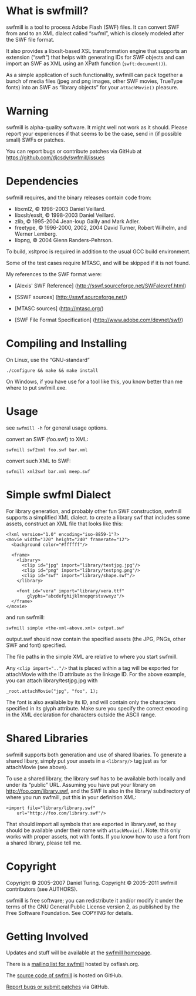 What is swfmill?
================

swfmill is a tool to process Adobe Flash (SWF) files. It can convert SWF
from and to an XML dialect called “swfml”,  which is closely modeled after
the SWF file format.

It also provides a libxslt-based XSL transformation engine that supports an
extension (“swft”) that helps with generating IDs for SWF objects and can
import an SWF as XML using an XPath function (`swft:document()`).

As a simple application of such functionality, swfmill can pack together a
bunch of media files (jpeg and png images, other SWF movies, TrueType fonts)
into an SWF as “library  objects” for your `attachMovie()` pleasure.


Warning
=======

swfmill is alpha-quality software. It might well not work as it should.
Please report your experiences if that seems to be the case, send in (if
possible small) SWFs or patches.

You can report bugs or contribute patches via GitHub at
https://github.com/djcsdy/swfmill/issues


Dependencies
============

swfmill requires, and the binary releases contain code from:

 * libxml2, © 1998–2003 Daniel Veillard.
 * libxslt/exslt, © 1998-2003 Daniel Veillard.
 * zlib, © 1995-2004 Jean-loup Gailly and Mark Adler.
 * freetype, © 1996-2000, 2002, 2004 David Turner, Robert Wilhelm, and
   Werner Lemberg.
 * libpng, © 2004 Glenn Randers-Pehrson.

To build, xsltproc is required in addition to the usual GCC build environment.

Some of the test cases require MTASC, and will be skipped if it is not found.
    
My references to the SWF format were:
    
 * [Alexis' SWF Reference]
   (http://sswf.sourceforge.net/SWFalexref.html)

 * [SSWF sources]
   (http://sswf.sourceforge.net/)
    
 * [MTASC sources]
   (http://mtasc.org/)
    
 * [SWF File Format Specification]
   (http://www.adobe.com/devnet/swf/)
    

Compiling and Installing
========================

On Linux, use the “GNU-standard”
    
    ./configure && make && make install
    
On Windows, if you have use for a tool like this, you know better than me
where to put swfmill.exe.


Usage
=====

see `swfmill -h` for general usage options.

convert an SWF (foo.swf) to XML:
    
    swfmill swf2xml foo.swf bar.xml
    
convert such XML to SWF:
    
    swfmill xml2swf bar.xml meep.swf
    


Simple swfml Dialect
====================

For library generation, and probably other fun SWF construction, swfmill
supports a simplified XML dialect. to create a library swf that includes
some assets, construct an XML file that looks like this:
    
    <?xml version="1.0" encoding="iso-8859-1"?>
    <movie width="320" height="240" framerate="12">
      <background color="#ffffff"/>
      
      <frame>
        <library>
          <clip id="jpg" import="library/testjpg.jpg"/>
          <clip id="png" import="library/testpng.png"/>
          <clip id="swf" import="library/shape.swf"/>
        </library>
        
        <font id="vera" import="library/vera.ttf"
            glyphs="abcdefghijklmnopqrstuvwxyz"/>
      </frame>
    </movie>
    
and run swfmill:
    
    swfmill simple <the-xml-above.xml> output.swf
    
output.swf should now contain the specified assets (the JPG, PNGs, other
SWF and font) specified.

The file paths in the simple XML are relative to where you start swfmill.
   
Any `<clip import=".."/>` that is placed within a <library/> tag will be
exported for attachMovie with the ID attribute as the linkage ID. For the
above example, you can attach library/testjpg.jpg with
       
    _root.attachMovie("jpg", "foo", 1);
       
The font is also available by its ID, and will contain only the characters
specified in its glyph attribute. Make sure you specify the correct
encoding in the XML declaration for characters outside the ASCII range.


Shared Libraries
================

swfmill supports both generation and use of shared libaries. To generate a
shared libary, simply put your assets in a `<library/>` tag just as for
attachMovie (see above).

To use a shared library, the library swf has to be available both locally
and under its “public” URL. Assuming you have put your library on
http://foo.com/library.swf, and the SWF is also in the library/ subdirectory
of where you run swfmill, put this in your definition XML:
    
    <import file="library/library.swf"
        url="http://foo.com/library.swf"/>
    
That should import all symbols that are exported in library.swf, so they
should be available under their name with `attachMovie()`. Note: this only
works with proper assets, not with fonts. If you know how to use a font
from a shared library, please tell me.


Copyright
=========

Copyright © 2005–2007 Daniel Turing.
Copyright © 2005–2011 swfmill contributors (see AUTHORS).

swfmill is free software; you can redistribute it and/or modify it under the
terms of the GNU General Public License version 2, as published by the Free
Software Foundation. See COPYING for details.


Getting Involved
================

Updates and stuff will be available at the [swfmill homepage][1].
    
  [1]: http://www.swfmill.org/
    
There is a [mailing list for swfmill][2] hosted by osflash.org.
    
  [2]: http://osflash.org/mailman/listinfo/swfmill_osflash.org
    
The [source code of swfmill][3] is hosted on GitHub.
    
  [3]: https://github.com/djcsdy/swfmill
    
[Report bugs or submit patches][4] via GitHub.
    
  [4]: https://github.com/djcsdy/swfmill/issues
    
